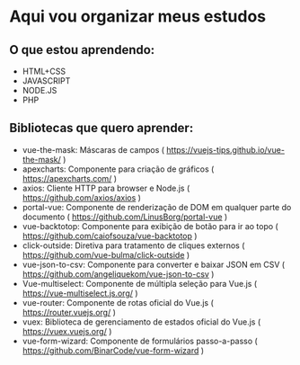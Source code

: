 # Aqui vou organizar meus estudos

## O que estou aprendendo:
- HTML+CSS
- JAVASCRIPT
- NODE.JS
- PHP


## Bibliotecas que quero aprender:

- vue-the-mask: Máscaras de campos ( https://vuejs-tips.github.io/vue-the-mask/ )
- apexcharts: Componente para criação de gráficos ( https://apexcharts.com/ )
- axios: Cliente HTTP para browser e Node.js ( https://github.com/axios/axios )
- portal-vue: Componente de renderização de DOM em qualquer parte do documento ( https://github.com/LinusBorg/portal-vue )
- vue-backtotop: Componente para exibição de botão para ir ao topo ( https://github.com/caiofsouza/vue-backtotop )
- click-outside: Diretiva para tratamento de cliques externos ( https://github.com/vue-bulma/click-outside )
- vue-json-to-csv: Componente para converter e baixar JSON em CSV ( https://github.com/angeliquekom/vue-json-to-csv )
- Vue-multiselect: Componente de múltipla seleção para Vue.js ( https://vue-multiselect.js.org/ )
- vue-router: Componente de rotas oficial do Vue.js ( https://router.vuejs.org/ )
- vuex: Biblioteca de gerenciamento de estados oficial do Vue.js ( https://vuex.vuejs.org/ )
- vue-form-wizard: Componente de formulários passo-a-passo ( https://github.com/BinarCode/vue-form-wizard ) 
